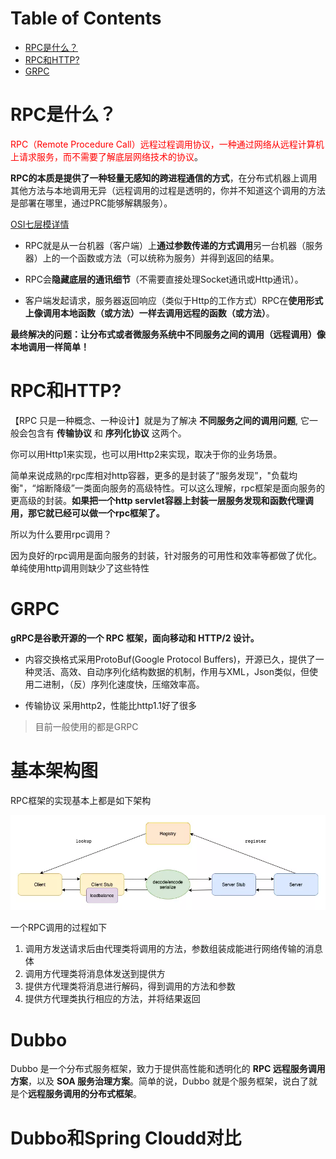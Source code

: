 # Table of Contents

* [RPC是什么？](#rpc是什么)
* [RPC和HTTP?](#rpc和http)
* [GRPC](#grpc)


#  RPC是什么？



<font color=red>RPC（Remote Procedure Call）远程过程调用协议，一种通过网络从远程计算机上请求服务，而不需要了解底层网络技术的协议</font>。

**RPC的本质是提供了一种轻量无感知的跨进程通信的方式**，在分布式机器上调用其他方法与本地调用无异（远程调用的过程是透明的，你并不知道这个调用的方法是部署在哪里，通过PRC能够解耦服务）。

[OSI七层模详情](OSI七层模型.md)

+ RPC就是从一台机器（客户端）上**通过参数传递的方式调用**另一台机器（服务器）上的一个函数或方法（可以统称为服务）并得到返回的结果。

+ RPC会**隐藏底层的通讯细节**（不需要直接处理Socket通讯或Http通讯）。

+ 客户端发起请求，服务器返回响应（类似于Http的工作方式）RPC在**使用形式上像调用本地函数（或方法）一样去调用远程的函数（或方法）**。



**最终解决的问题：让分布式或者微服务系统中不同服务之间的调用（远程调用）像本地调用一样简单！**



# RPC和HTTP?

【RPC 只是一种概念、一种设计】就是为了解决 **不同服务之间的调用问题**, 它一般会包含有 **传输协议** 和 **序列化协议** 这两个。

你可以用Http1来实现，也可以用Http2来实现，取决于你的业务场景。



简单来说成熟的rpc库相对http容器，更多的是封装了“服务发现”，"负载均衡"，“熔断降级”一类面向服务的高级特性。可以这么理解，rpc框架是面向服务的更高级的封装。**如果把一个http servlet容器上封装一层服务发现和函数代理调用，那它就已经可以做一个rpc框架了。**

所以为什么要用rpc调用？

因为良好的rpc调用是面向服务的封装，针对服务的可用性和效率等都做了优化。单纯使用http调用则缺少了这些特性



# GRPC

**gRPC是谷歌开源的一个 RPC 框架，面向移动和 HTTP/2 设计。**

+ 内容交换格式采用ProtoBuf(Google Protocol Buffers)，开源已久，提供了一种灵活、高效、自动序列化结构数据的机制，作用与XML，Json类似，但使用二进制，（反）序列化速度快，压缩效率高。

+ 传输协议 采用http2，性能比http1.1好了很多

> 目前一般使用的都是GRPC



# 基本架构图

RPC框架的实现基本上都是如下架构

![](.images/下载-1644456783059.png)

一个RPC调用的过程如下

1. 调用方发送请求后由代理类将调用的方法，参数组装成能进行网络传输的消息体
2. 调用方代理类将消息体发送到提供方
3. 提供方代理类将消息进行解码，得到调用的方法和参数
4. 提供方代理类执行相应的方法，并将结果返回



# Dubbo

Dubbo 是一个分布式服务框架，致力于提供高性能和透明化的 **RPC 远程服务调用方案**，以及 **SOA 服务治理方案**。简单的说，Dubbo 就是个服务框架，说白了就是个**远程服务调用的分布式框架**。



# Dubbo和Spring Cloudd对比

